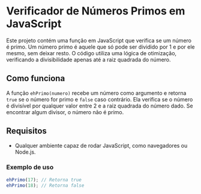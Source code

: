 # Verificador de Números Primos em JavaScript

Este projeto contém uma função em JavaScript que verifica se um número é primo. Um número primo é aquele que só pode ser dividido por 1 e por ele mesmo, sem deixar resto. O código utiliza uma lógica de otimização, verificando a divisibilidade apenas até a raiz quadrada do número.

## Como funciona

A função `ehPrimo(numero)` recebe um número como argumento e retorna `true` se o número for primo e `false` caso contrário. Ela verifica se o número é divisível por qualquer valor entre 2 e a raiz quadrada do número dado. Se encontrar algum divisor, o número não é primo.

## Requisitos

- Qualquer ambiente capaz de rodar JavaScript, como navegadores ou Node.js.

### Exemplo de uso

```javascript
ehPrimo(17); // Retorna true
ehPrimo(18); // Retorna false
